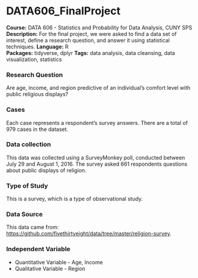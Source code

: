 # DATA606_FinalProject
**Course:** DATA 606 - Statistics and Probability for Data Analysis, CUNY SPS  
**Description:** For the final project, we were asked to find a data set of interest, define a research question, and answer it using statistical techniques. 
**Language:** R  
**Packages:** tidyverse, dplyr
**Tags:** data analysis, data cleansing, data visualization, statistics  

### Research Question
Are age, income, and region predictive of an individual’s comfort level with public religious displays?

### Cases
Each case represents a respondent’s survey answers. There are a total of 979 cases in the dataset.

### Data collection
This data was collected using a SurveyMonkey poll, conducted between July 29 and August 1, 2016. The survey asked 661 respondents questions about public displays of religion.

### Type of Study
This is a survey, which is a type of observational study.

### Data Source
This data came from: https://github.com/fivethirtyeight/data/tree/master/religion-survey.

### Independent Variable
* Quantitative Variable - Age, Income
* Qualitative Variable - Region
